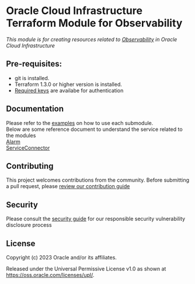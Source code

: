 # Oracle Cloud Infrastructure Terraform Module for Observability

*This module is for creating resources related to [Observability](https://www.oracle.com/in/manageability/) in Oracle Cloud Infrastructure*

## Pre-requisites:

- git is installed. 
- Terraform 1.3.0 or higher version is installed.
- [Required keys](https://docs.oracle.com/en-us/iaas/Content/API/Concepts/apisigningkey.htm) are availabe for authentication
## Documentation
Please refer to the [examples](https://github.com/oracle-terraform-modules/terraform-oci-oandm/tree/main/examples) on how to use each submodule.       
Below are some reference document to understand the service related to the modules  
[Alarm](https://docs.oracle.com/en-us/iaas/Content/Monitoring/Tasks/managingalarms.htm)  
[ServiceConnector](https://docs.oracle.com/en-us/iaas/Content/service-connector-hub/overview.htm)  

## Contributing

This project welcomes contributions from the community. Before submitting a pull request, please [review our contribution guide](./CONTRIBUTING.md)

## Security

Please consult the [security guide](./SECURITY.md) for our responsible security vulnerability disclosure process

## License

Copyright (c) 2023 Oracle and/or its affiliates.

Released under the Universal Permissive License v1.0 as shown at
<https://oss.oracle.com/licenses/upl/>.
